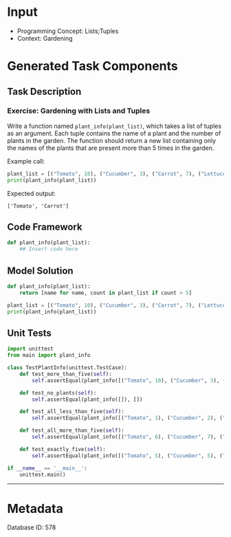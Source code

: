 # Input
- Programming Concept: Lists;Tuples
- Context: Gardening

# Generated Task Components
## Task Description
### Exercise: Gardening with Lists and Tuples

Write a function named `plant_info(plant_list)`, which takes a list of tuples as an argument. Each tuple contains the name of a plant and the number of plants in the garden. The function should return a new list containing only the names of the plants that are present more than 5 times in the garden.

Example call:
```python
plant_list = [("Tomato", 10), ("Cucumber", 3), ("Carrot", 7), ("Lettuce", 2)]
print(plant_info(plant_list))
```

Expected output:
```
['Tomato', 'Carrot']
```

## Code Framework
```python
def plant_info(plant_list):
    ## Insert code here
```

## Model Solution
```python
def plant_info(plant_list):
    return [name for name, count in plant_list if count > 5]

plant_list = [("Tomato", 10), ("Cucumber", 3), ("Carrot", 7), ("Lettuce", 2)]
print(plant_info(plant_list))
```

## Unit Tests
```python
import unittest
from main import plant_info

class TestPlantInfo(unittest.TestCase):
    def test_more_than_five(self):
        self.assertEqual(plant_info([("Tomato", 10), ("Cucumber", 3), ("Carrot", 7), ("Lettuce", 2)]), ["Tomato", "Carrot"])

    def test_no_plants(self):
        self.assertEqual(plant_info([]), [])

    def test_all_less_than_five(self):
        self.assertEqual(plant_info([("Tomato", 1), ("Cucumber", 2), ("Carrot", 3), ("Lettuce", 4)]), [])

    def test_all_more_than_five(self):
        self.assertEqual(plant_info([("Tomato", 6), ("Cucumber", 7), ("Carrot", 8), ("Lettuce", 9)]), ["Tomato", "Cucumber", "Carrot", "Lettuce"])

    def test_exactly_five(self):
        self.assertEqual(plant_info([("Tomato", 5), ("Cucumber", 5), ("Carrot", 5), ("Lettuce", 5)]), [])

if __name__ == '__main__':
    unittest.main()
```
___
# Metadata
Database ID: 578
